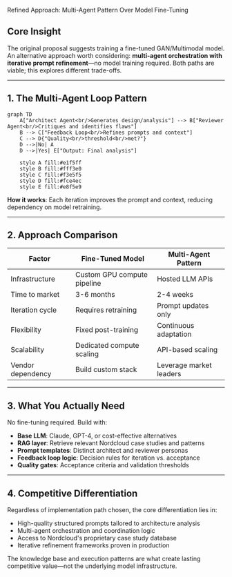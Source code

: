 Refined Approach: Multi-Agent Pattern Over Model Fine-Tuning

## Core Insight

The original proposal suggests training a fine-tuned GAN/Multimodal model. An alternative approach worth considering: **multi-agent orchestration with iterative prompt refinement**—no model training required. Both paths are viable; this explores different trade-offs.

---

## 1. The Multi-Agent Loop Pattern

```mermaid
graph TD
    A["Architect Agent<br/>Generates design/analysis"] --> B["Reviewer Agent<br/>Critiques and identifies flaws"]
    B --> C["Feedback Loop<br/>Refines prompts and context"]
    C --> D{"Quality<br/>threshold<br/>met?"}
    D -->|No| A
    D -->|Yes| E["Output: Final analysis"]
    
    style A fill:#e1f5ff
    style B fill:#fff3e0
    style C fill:#f3e5f5
    style D fill:#fce4ec
    style E fill:#e8f5e9
```

**How it works**: Each iteration improves the prompt and context, reducing dependency on model retraining.

---

## 2. Approach Comparison

| Factor | Fine-Tuned Model | Multi-Agent Pattern |
|--------|---|---|
| Infrastructure | Custom GPU compute pipeline | Hosted LLM APIs |
| Time to market | 3-6 months | 2-4 weeks |
| Iteration cycle | Requires retraining | Prompt updates only |
| Flexibility | Fixed post-training | Continuous adaptation |
| Scalability | Dedicated compute scaling | API-based scaling |
| Vendor dependency | Build custom stack | Leverage market leaders |

---

## 3. What You Actually Need

No fine-tuning required. Build with:

- **Base LLM**: Claude, GPT-4, or cost-effective alternatives
- **RAG layer**: Retrieve relevant Nordcloud case studies and patterns
- **Prompt templates**: Distinct architect and reviewer personas
- **Feedback loop logic**: Decision rules for iteration vs. acceptance
- **Quality gates**: Acceptance criteria and validation thresholds

---

## 4. Competitive Differentiation

Regardless of implementation path chosen, the core differentiation lies in:

- High-quality structured prompts tailored to architecture analysis
- Multi-agent orchestration and coordination logic
- Access to Nordcloud's proprietary case study database
- Iterative refinement frameworks proven in production

The knowledge base and execution patterns are what create lasting competitive value—not the underlying model infrastructure.
